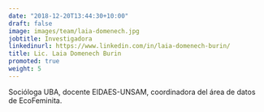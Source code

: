 ```yaml
---
date: "2018-12-20T13:44:30+10:00"
draft: false
image: images/team/laia-domenech.jpg
jobtitle: Investigadora 
linkedinurl: https://www.linkedin.com/in/laia-domenech-burin/
title: Lic. Laia Domenech Burin
promoted: true
weight: 5
---
```


Socióloga UBA, docente EIDAES-UNSAM, coordinadora del área de datos de EcoFeminita.